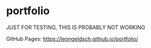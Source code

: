 # portfolio

JUST FOR TESTING, THIS IS PROBABLY NOT WORKING

GitHub Pages: https://leongeldsch.github.io/portfolio/
